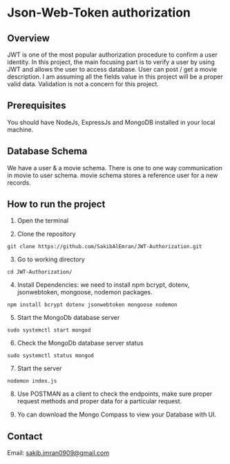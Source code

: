 # Json-Web-Token authorization
## Overview
JWT is one of the most popular authorization procedure to confirm a user identity. In this project, the main focusing part is to verify a user by using JWT and allows the user to access database. User can post / get a movie description. I am assuming all the fields value in this project will be a proper valid data. Validation is not a concern for this project.

## Prerequisites
You should have NodeJs, ExpressJs and MongoDB installed in your local machine.

## Database Schema
We have a user & a movie schema. There is one to one way communication in movie to user schema. movie schema stores a reference user for a new records.

## How to run the project
1. Open the terminal

2. Clone the repository
```
git clone https://github.com/SakibAlEmran/JWT-Authorization.git
```
3. Go to working directory
```
cd JWT-Authorization/
```
4. Install Dependencies: we need to install npm bcrypt, dotenv, jsonwebtoken, mongoose, nodemon packages.
```
npm install bcrypt dotenv jsonwebtoken mongoose nodemon
```
5. Start the MongoDb database server
```
sudo systemctl start mongod
```
6. Check the MongoDb database server status
```
sudo systemctl status mongod
```
7. Start the server
```
nodemon index.js
```
8. Use POSTMAN as a client to check the endpoints, make sure proper request methods and proper data for a particular request.

9. Yo can download the Mongo Compass to view your Database with UI.

## Contact
Email: sakib.imran0909@gmail.com
